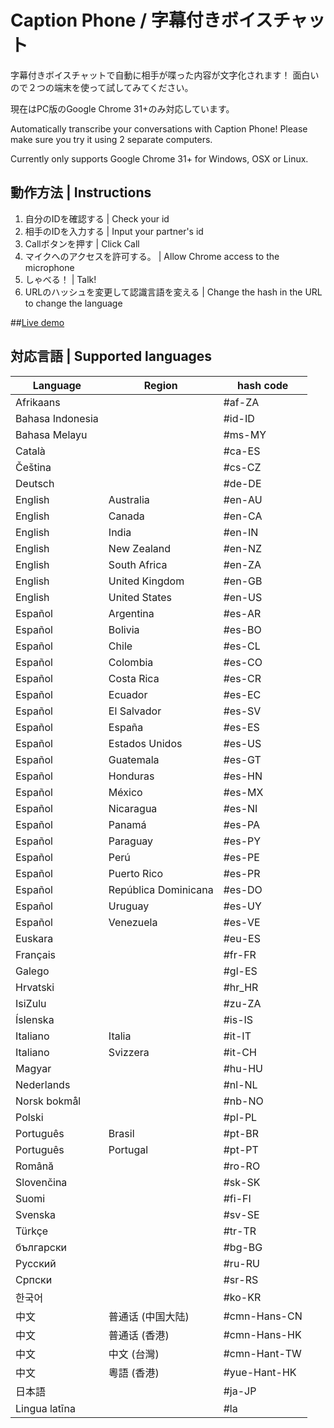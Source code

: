 # Caption Phone / 字幕付きボイスチャット

字幕付きボイスチャットで自動に相手が喋った内容が文字化されます！
面白いので２つの端末を使って試してみてください。

現在はPC版のGoogle Chrome 31+のみ対応しています。

Automatically transcribe your conversations with Caption Phone!
Please make sure you try it using 2 separate computers.

Currently only supports Google Chrome 31+ for Windows, OSX or Linux.

## 動作方法 | Instructions
1. 自分のIDを確認する | Check your id
2. 相手のIDを入力する | Input your partner's id
3. Callボタンを押す | Click Call
4. マイクへのアクセスを許可する。 | Allow Chrome access to the microphone
5. しゃべる！ | Talk!
6. URLのハッシュを変更して認識言語を変える | Change the hash in the URL to change the language

##[Live demo](https://skyway.io/examples/caption-phone/)

## 対応言語 | Supported languages
| Language | Region | hash code |
| --- | --- | --- |
|Afrikaans||#af-ZA|
|Bahasa Indonesia||#id-ID|
|Bahasa Melayu||#ms-MY|
|Català||#ca-ES|
|Čeština||#cs-CZ|
|Deutsch||#de-DE|
|English|Australia|#en-AU|
|English|Canada|#en-CA|
|English|India|#en-IN|
|English|New Zealand|#en-NZ|
|English|South Africa|#en-ZA|
|English|United Kingdom|#en-GB|
|English|United States|#en-US|
|Español|Argentina|#es-AR|
|Español|Bolivia|#es-BO|
|Español|Chile|#es-CL|
|Español|Colombia|#es-CO|
|Español|Costa Rica|#es-CR|
|Español|Ecuador|#es-EC|
|Español|El Salvador|#es-SV|
|Español|España|#es-ES|
|Español|Estados Unidos|#es-US|
|Español|Guatemala|#es-GT|
|Español|Honduras|#es-HN|
|Español|México|#es-MX|
|Español|Nicaragua|#es-NI|
|Español|Panamá|#es-PA|
|Español|Paraguay|#es-PY|
|Español|Perú|#es-PE|
|Español|Puerto Rico|#es-PR|
|Español|República Dominicana|#es-DO|
|Español|Uruguay|#es-UY|
|Español|Venezuela|#es-VE|
|Euskara||#eu-ES|
|Français||#fr-FR|
|Galego||#gl-ES|
|Hrvatski||#hr_HR|
|IsiZulu||#zu-ZA|
|Íslenska||#is-IS|
|Italiano|Italia|#it-IT|
|Italiano|Svizzera|#it-CH|
|Magyar||#hu-HU|
|Nederlands||#nl-NL|
|Norsk bokmål||#nb-NO|
|Polski||#pl-PL|
|Português|Brasil|#pt-BR|
|Português|Portugal|#pt-PT|
|Română||#ro-RO|
|Slovenčina||#sk-SK|
|Suomi||#fi-FI|
|Svenska||#sv-SE|
|Türkçe||#tr-TR|
|български||#bg-BG|
|Pусский||#ru-RU|
|Српски||#sr-RS|
|한국어||#ko-KR|
|中文|普通话 (中国大陆)|#cmn-Hans-CN|
|中文|普通话 (香港)|#cmn-Hans-HK|
|中文|中文 (台灣)|#cmn-Hant-TW|
|中文|粵語 (香港)|#yue-Hant-HK|
|日本語||#ja-JP|
|Lingua latīna||#la|
